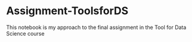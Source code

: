 # Assignment-ToolsforDS
This notebook is my approach to the final assignment in the Tool for Data Science course
